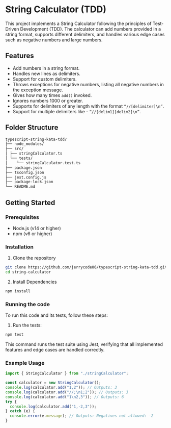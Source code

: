 # String Calculator (TDD)

This project implements a String Calculator following the principles of Test-Driven Development (TDD). The calculator can add numbers provided in a string format, supports different delimiters, and handles various edge cases such as negative numbers and large numbers.

## Features

- Add numbers in a string format.
- Handles new lines as delimiters.
- Support for custom delimiters.
- Throws exceptions for negative numbers, listing all negative numbers in the exception message.
- Gives how many times `add()` invoked.
- Ignores numbers 1000 or greater.
- Supports for delimiters of any length with the format `“//[delimiter]\n”`.
- Support for multiple delimiters like - `“//[delim1][delim2]\n”`.

## Folder Structure

```sh
typescript-string-kata-tdd/
├── node_modules/
├── src/
│ ├── stringCalculator.ts
│ └── tests/
│    └── stringCalculator.test.ts
├── package.json
├── tsconfig.json
├── jest.config.js
├── package-lock.json
└── README.md
```

## Getting Started

### Prerequisites

- Node.js (v14 or higher)
- npm (v6 or higher)

### Installation

1. Clone the repository

```sh
git clone https://github.com/jerrycode06/typescript-string-kata-tdd.git
cd string-calculator
```

2. Install Dependencies

```sh
npm install
```

### Running the code

To run this code and its tests, follow these steps:

1. Run the tests:

```sh
npm test
```

This command runs the test suite using Jest, verifying that all implemented features and edge cases are handled correctly.

### Example Usage

```typescript
import { StringCalculator } from "./stringCalculator";

const calculator = new StringCalculator();
console.log(calculator.add("1,2")); // Outputs: 3
console.log(calculator.add("//;\n1;2")); // Outputs: 3
console.log(calculator.add("1\n2,3")); // Outputs: 6
try {
  console.log(calculator.add("1,-2,3"));
} catch (e) {
  console.error(e.message); // Outputs: Negatives not allowed: -2
}
```
